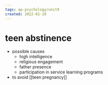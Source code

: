 ```yaml
---
tags: ap-psychology/unit9 
created: 2022-01-19
---
```


# teen abstinence

- possible causes
	- high intelligence
	- religious engagement
	- father presence
	- participation in service learning programs
- to avoid [[teen pregnancy]]

<!---->